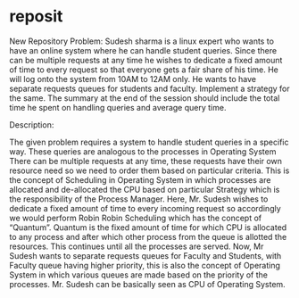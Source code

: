 # reposit
New Repository
Problem:
Sudesh sharma is a linux expert who wants to have an online system where he can handle student queries. Since there can be multiple requests at any time he wishes to dedicate a fixed amount of time to every request so that everyone gets a fair share of his time. He will log onto the system from 10AM to 12AM only. He wants to have separate requests queues for students and faculty. Implement a strategy for the same. The summary at the end of the session should include the total time he spent on handling queries and average query time.






Description:

The given problem requires a system to handle student queries in a specific way. These queries are analogous to the processes in Operating System
There can be multiple requests at any time, these requests have their own resource need so we need to order them based on particular criteria. This is the concept of Scheduling in Operating System  in which processes are allocated and de-allocated the CPU based on particular Strategy which  is the responsibility of the Process Manager.
Here, Mr. Sudesh wishes to dedicate a fixed amount of time to every incoming request so accordingly we would perform Robin Robin Scheduling which has the concept of “Quantum”. Quantum is the fixed amount of time for which CPU is allocated  to any process and after which other process from the queue is allotted the resources. This continues until all the processes are served.
Now, Mr Sudesh wants to separate requests queues for Faculty and Students,  with Faculty queue having higher priority, this is also the concept of Operating System in which various queues are made based on the priority of the processes.
Mr. Sudesh can be basically seen as CPU of Operating System. 
